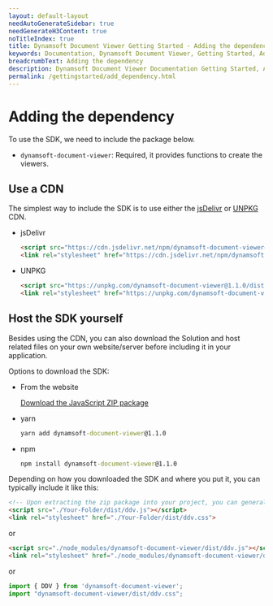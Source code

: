 ```yaml
---
layout: default-layout
needAutoGenerateSidebar: true
needGenerateH3Content: true
noTitleIndex: true
title: Dynamsoft Document Viewer Getting Started - Adding the dependency
keywords: Documentation, Dynamsoft Document Viewer, Getting Started, Adding the dependency
breadcrumbText: Adding the dependency
description: Dynamsoft Document Viewer Documentation Getting Started, Adding the dependency
permalink: /gettingstarted/add_dependency.html
---
```


# Adding the dependency

To use the SDK, we need to include the package below.

- `dynamsoft-document-viewer`: Required, it provides functions to create the viewers.


## Use a CDN

The simplest way to include the SDK is to use either the [jsDelivr](https://jsdelivr.com/) or [UNPKG](https://unpkg.com/) CDN.

- jsDelivr

  ```html
  <script src="https://cdn.jsdelivr.net/npm/dynamsoft-document-viewer@1.1.0/dist/ddv.js"></script>
  <link rel="stylesheet" href="https://cdn.jsdelivr.net/npm/dynamsoft-document-viewer@1.1.0/dist/ddv.css">
  ```

- UNPKG

  ```html
  <script src="https://unpkg.com/dynamsoft-document-viewer@1.1.0/dist/ddv.js"></script>
  <link rel="stylesheet" href="https://unpkg.com/dynamsoft-document-viewer@1.1.0/dist/ddv.css">
  ```

## Host the SDK yourself

Besides using the CDN, you can also download the Solution and host related files on your own website/server before including it in your application.

Options to download the SDK:

- From the website

  [Download the JavaScript ZIP package](https://www.dynamsoft.com/document-viewer/downloads)

- yarn

  ```cmd
  yarn add dynamsoft-document-viewer@1.1.0
  ```

- npm

  ```cmd
  npm install dynamsoft-document-viewer@1.1.0
  ```

Depending on how you downloaded the SDK and where you put it, you can typically include it like this:

  ```html
  <!-- Upon extracting the zip package into your project, you can generally include it in the following manner -->
  <script src="./Your-Folder/dist/ddv.js"></script>
  <link rel="stylesheet" href="./Your-Folder/dist/ddv.css">
  ```

or

  ```html
  <script src="./node_modules/dynamsoft-document-viewer/dist/ddv.js"></script>
  <link rel="stylesheet" href="./node_modules/dynamsoft-document-viewer/dist/ddv.css">
  ```

or

  ```typescript
  import { DDV } from 'dynamsoft-document-viewer';
  import "dynamsoft-document-viewer/dist/ddv.css";
  ```